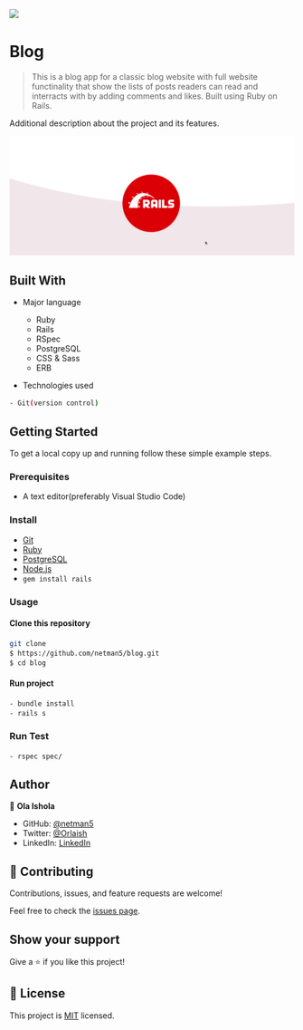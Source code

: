 ![](https://img.shields.io/badge/RailsBlog-maroon.svg)


# Blog

> This is a blog app for a classic blog website with full website functinality that show the lists of posts readers can read and interracts with by adding comments and likes. Built using Ruby on Rails.

Additional description about the project and its features.

![app](./app/assets/images/blog-placeholder.png)

## Built With

- Major language
  - Ruby
  - Rails
  - RSpec
  - PostgreSQL
  - CSS & Sass
  - ERB

- Technologies used

```bash
- Git(version control)
```

## Getting Started

To get a local copy up and running follow these simple example steps.


### Prerequisites

- A text editor(preferably Visual Studio Code)

### Install

- [Git](https://git-scm.com/downloads)
- [Ruby](https://www.ruby-lang.org/en/downloads/)
- [PostgreSQL](https://www.postgresql.org/download/)
- [Node.js](https://nodejs.org/en/download/)
- `gem install rails`

### Usage

#### Clone this repository

```bash
git clone
$ https://github.com/netman5/blog.git
$ cd blog
```

#### Run project

```bash
- bundle install
- rails s
```

### Run Test
  
  ```bash
  - rspec spec/
  ```

## Author

👤 **Ola Ishola**

- GitHub: [@netman5](https://github.com/netman5)
- Twitter: [@Orlaish](https://twitter.com/Orlaish)
- LinkedIn: [LinkedIn](https://www.linkedin.com/in/ola-ishola/)

## 🤝 Contributing

Contributions, issues, and feature requests are welcome!

Feel free to check the [issues page](https://github.com/netman5/blog/issues).

## Show your support

Give a ⭐️ if you like this project!

## 📝 License

This project is [MIT](https://opensource.org/licenses/MIT) licensed.